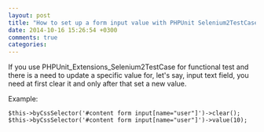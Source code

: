```yaml
---
layout: post
title: "How to set up a form input value with PHPUnit Selenium2TestCase"
date: 2014-10-16 15:26:54 +0300
comments: true
categories: 
---
```


If you use PHPUnit_Extensions_Selenium2TestCase for functional test and there is a need to update a specific value for, let's say, input text field, you need at first clear it and only after that set a new value.

Example:

```
$this->byCssSelector('#content form input[name="user"]')->clear();
$this->byCssSelector('#content form input[name="user"]')->value(10);
```
